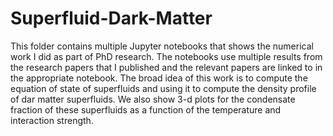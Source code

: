 # Superfluid-Dark-Matter

This folder contains multiple Jupyter notebooks that shows the numerical work I did as part of PhD research.
The notebooks use multiple results from the research papers that I published and the relevant papers are linked to in the appropriate notebook.
The broad idea of this work is to compute the equation of state of superfluids and using it to compute the density profile of dar matter superfluids.
We also show 3-d plots for the condensate fraction of these superfluids as a function of the temperature and interaction strength.
